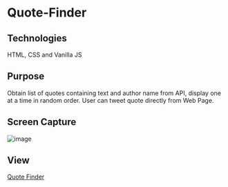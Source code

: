 # Quote-Finder
## Technologies
HTML, CSS and Vanilla JS
## Purpose
Obtain list of quotes containing text and author name from API, display one at a time in random order. User can tweet quote directly from Web Page. 
## Screen Capture
![image](https://user-images.githubusercontent.com/46428059/116860138-f4d59380-abb5-11eb-9c91-bc680587873a.png)
## View
[Quote Finder](https://saran29.github.io/Quote-Finder/)
